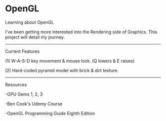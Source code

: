# OpenGL
Learning about OpenGL

I've been getting more interested into the Rendering side of Graphics. This project will detail my journey.


---------
Current Features

(1) W-A-S-D key movement & mouse look. (Q lowers & E raises)

(2) Hard-coded pyramid model with brick & dirt texture.


---------
Resources

-GPU Gems 1, 2, 3

-Ben Cook's Udemy Course

-OpenGL Programming Guide Eighth Edition
